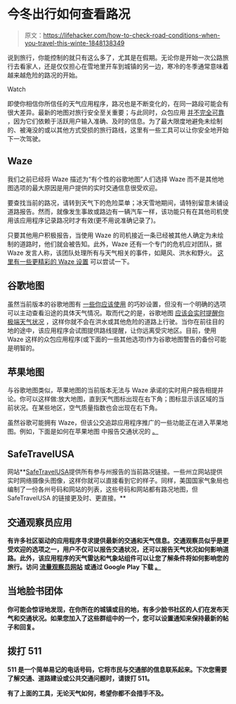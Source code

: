 # 今冬出行如何查看路况

> 原文：<https://lifehacker.com/how-to-check-road-conditions-when-you-travel-this-winte-1848138349>

说到旅行，你能控制的就只有这么多了，尤其是在假期。无论你是开始一次公路旅行去看家人，还是仅仅担心在雪地里开车到城镇的另一边，寒冷的冬季通常意味着越来越危险的路况的开始。

Watch

即使你相信你所信任的天气应用程序，路况也是不断变化的，在同一路段可能会有很大差异。最新的地图对旅行安全至关重要；与此同时，众包应用 [并不完全可靠](https://mashable.com/article/is-waze-apple-maps-google-safe-in-the-snow) ，因为它们依赖于活跃用户输入准确、及时的信息。为了最大限度地避免未绘制的、被淹没的或以其他方式受损的旅行路线，这里有一些工具可以让你安全地开始下一次驾驶。

## **Waze**

我们之前已经将 Waze 描述为“有个性的谷歌地图”人们选择 Waze 而不是其他地图选项的最大原因是用户提供的实时交通信息很受欢迎。

要查找当前的路况，请转到天气下的危险菜单；冰天雪地期间，请特别留意未铺设道路报告。然而，就像发生事故或路边有一辆汽车一样，该功能只有在其他司机使用该应用程序记录路况时才有效(更不用说准确记录了)。

只要其他用户积极报告，当使用 Waze 的司机接近一条已经被其他人确定为未绘制的道路时，他们就会被告知。此外，Waze 还有一个专门的危机应对团队，据 Waze 发言人称，该团队处理所有与天气相关的事件，如飓风、洪水和野火。 [这里有一些更精彩的 Waze 设置](https://lifehacker.com/11-wonderful-waze-settings-everyone-should-be-using-1847545764) 可以尝试一下。

## **谷歌地图**

虽然当前版本的谷歌地图有 [一些你应该使用](https://lifehacker.com/11-clever-google-maps-settings-everyone-should-be-using-1847297662) 的巧妙设置，但没有一个明确的选项可以主动查看沿途的具体天气情况。取而代之的是，谷歌地图 [应该会实时提醒你极端天气状况](https://www.fastcompany.com/90360325/google-maps-will-now-show-you-where-natural-disasters-strike) ，这样你就不会在洪水或其他危险的道路上行驶。当你在前往目的地的途中，该应用程序会试图提供路线提醒，让你远离受灾地区。目前，使用 Waze 这样的众包应用程序(或下面的一些其他选项)作为谷歌地图警告的备份可能是明智的。

## **苹果地图**

与谷歌地图类似，苹果地图的当前版本无法与 Waze 承诺的实时用户报告相提并论。你可以这样做:放大地图，直到天气图标出现在右下角；图标显示该区域的当前状况。在某些地区，空气质量指数也会出现在右下角。

虽然谷歌可能拥有 Waze，但该公交追踪应用程序推广的一些功能正在进入苹果地图。例如，下面是如何在苹果地图 中报告交通状况的 [。](https://lifehacker.com/how-to-report-traffic-accidents-in-apple-maps-1846258444)

## **SafeTravelUSA**

网站**[SafeTravelUSA](https://www.safetravelusa.com/)提供所有参与州报告的当前路况链接。一些州立网站提供实时网络摄像头图像，这样你就可以直接看到它的样子。同样，美国国家气象局也编制了一份各州号码和网站的列表，这些号码和网站都有路况地图，但 SafeTravelUSA 的链接更及时、更直接。**

## ****交通观察员应用****

**有许多社区驱动的应用程序寻求提供最新的交通和天气信息。交通观察员似乎是更受欢迎的选项之一，用户不仅可以报告交通状况，还可以报告天气状况如何影响道路。此外，该应用程序的天气雷达和气象站组件可以让您了解条件将如何影响您的旅行。访问 [流量观察员网站](http://www.trafficspotter.com/) 或通过 Google Play 下载 [。](https://play.google.com/store/apps/details?id=com.trafficspotter.android&hl=en_US&gl=US)**

## ****当地脸书团体****

**你可能会惊讶地发现，在你所在的城镇或目的地，有多少脸书社区的人们在发布天气和交通状况。如果您加入了这些群组中的一个，您可以设置通知来保持最新的帖子和回复。**

## ****拨打 511****

**511 是一个简单易记的电话号码，它将市民与交通部的信息联系起来。下次您需要了解交通、道路建设或公共交通问题时，请拨打 511。**

**有了上面的工具，无论天气如何，希望你都不会措手不及。**